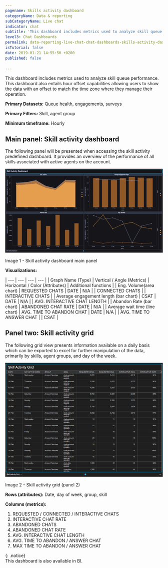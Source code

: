 ```yaml
---
pagename: Skills activity dashboard
categoryName: Data & reporting
subCategoryName: Live chat
indicator: chat
subtitle: 'This dashboard includes metrics used to analyze skill queue performance '
level3: Chat Dashboards
permalink: data-reporting-live-chat-chat-dashboards-skills-activity-dashboard
isTutorial: false
date: 2019-01-21 14:55:50 +0200
published: false

---
```

This dashboard includes metrics used to analyze skill queue performance. This dashboard also entails hour offset capabilities allowing users to show the data with an offset to match the time zone where they manage their operation.

**Primary Datasets:** Queue health, engagements, surveys

**Primary Filters:** Skill, agent group

**Minimum timeframe:** Hourly

## Main panel: Skill activity dashboard

The following panel will be presented when accessing the skill activity predefined dashboard. It provides an overview of the performance of all skills associated with active agents on the account.

![](/img/skillsact1.png)

Image 1 - Skill activity dashboard main panel

**Visualizations:**

| --- | --- | --- | --- |
| Graph Name (Type) | Vertical / Angle (Metrics) | Horizontal / Color (Attributes) | Additional functions |
| Eng. Volume(area chart) | REQUESTED CHATS | DATE | N/A |
| CONNECTED CHATS |
| INTERACTIVE CHATS |
| Average engagement length (bar chart) | CSAT | DATE | N/A |
| AVG. INTERACTIVE CHAT LENGTH |
| Abandon Rate (bar chart) | ABANDONED CHAT RATE | DATE | N/A |
| Average wait time (line chart) | AVG. TIME TO ABANDON CHAT | DATE | N/A |
| AVG. TIME TO ANSWER CHAT |
| CSAT |

## Panel two: Skill activity grid

The following grid view presents information available on a daily basis which can be exported to excel for further manipulation of the data, primarily by skills, agent groups, and day of the week.

![](/img/skillsact2.png)

Image 2 - Skill activity grid (panel 2)

**Rows (attributes):** Date, day of week, group, skill

**Columns (metrics):**

1. REQUESTED / CONNECTED / INTERACTIVE CHATS
2. INTERACTIVE CHAT RATE
3. ABANDONED CHATS
4. ABANDONED CHAT RATE
5. AVG. INTERACTIVE CHAT LENGTH
6. AVG. TIME TO ABANDON / ANSWER CHAT
7. MAX TIME TO ABANDON / ANSWER CHAT

{: .notice}  
This dashboard is also available in BI.